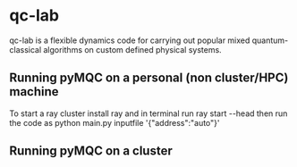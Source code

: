 # qc-lab
qc-lab is a flexible dynamics code for carrying out popular mixed quantum-classical algorithms on custom defined physical systems. 
## Running pyMQC on a personal (non cluster/HPC) machine
To start a ray cluster install ray and in terminal run 
ray start --head
then run the code as
python main.py inputfile '{"address":"auto"}'
## Running pyMQC on a cluster
